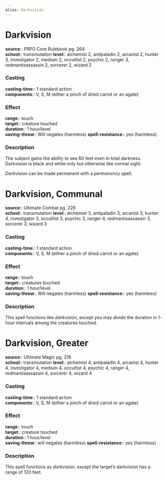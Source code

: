 ```yaml
---
alias: Darkvision
---
```


# Darkvision 

**source**:: PRPG Core Rulebook pg. 264  
**school**:: transmutation
**level**:: alchemist 2, antipaladin 2, arcanist 2, hunter 3, investigator 2, medium 2, occultist 2, psychic 2, ranger 3, redmantisassassin 2, sorcerer 2, wizard 2

### Casting 

**casting-time**:: 1 standard action  
**components**:: V, S, M (either a pinch of dried carrot or an agate)

### Effect 

**range**:: touch  
**target**:: creature touched  
**duration**:: 1 hour/level  
**saving-throw**:: Will negates (harmless)
**spell-resistance**:: yes (harmless)

### Description 

The subject gains the ability to see 60 feet even in total darkness. Darkvision is black and white only but otherwise like normal sight.  
  
*Darkvision* can be made permanent with a *permanency* spell.

# Darkvision, Communal 

**source**:: Ultimate Combat pg. 226  
**school**:: transmutation
**level**:: alchemist 3, antipaladin 3, arcanist 3, hunter 4, investigator 3, occultist 3, psychic 3, ranger 4, redmantisassassin 3, sorcerer 3, wizard 3

### Casting 

**casting-time**:: 1 standard action  
**components**:: V, S, M (either a pinch of dried carrot or an agate)

### Effect 

**range**:: touch  
**target**:: creatures touched  
**duration**:: 1 hour/level  
**saving-throw**:: Will negates (harmless)
**spell-resistance**:: yes (harmless)

### Description 

This spell functions like *darkvision*, except you may divide the duration in 1-hour intervals among the creatures touched.

# Darkvision, Greater 

**source**:: Ultimate Magic pg. 216  
**school**:: transmutation
**level**:: alchemist 4, antipaladin 4, arcanist 4, hunter 4, investigator 4, medium 4, occultist 4, psychic 4, ranger 4, redmantisassassin 4, sorcerer 4, wizard 4

### Casting 

**casting-time**:: 1 standard action  
**components**:: V, S, M (either a pinch of dried carrot or an agate)

### Effect 

**range**:: touch  
**target**:: creature touched  
**duration**:: 1 hour/level  
**saving-throw**:: will negates (harmless)
**spell-resistance**:: yes (harmless)

### Description 

This spell functions as *darkvision*, except the target’s darkvision has a range of 120 feet.
